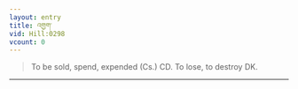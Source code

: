 ```yaml
---
layout: entry
title: འགྱག་
vid: Hill:0298
vcount: 0
---
```

> To be sold, spend, expended (Cs\.) CD\. To lose, to destroy DK\.


---


